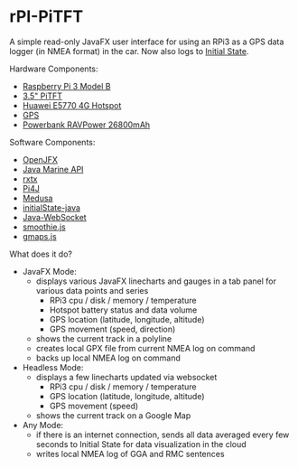 # rPI-PiTFT

A simple read-only JavaFX user interface for using an RPi3 as a GPS data logger (in NMEA format) in the car.
Now also logs to [Initial State](https://initialstate.com/).

Hardware Components:
- [Raspberry Pi 3 Model B](https://www.raspberrypi.org/products/raspberry-pi-3-model-b/)
- [3.5" PiTFT](https://learn.adafruit.com/running-opengl-based-games-and-emulators-on-adafruit-pitft-displays/3-dot-5-pitft)
- [Huawei E5770 4G Hotspot](http://consumer.huawei.com/en/mobile-broadband/mobile-wifi/features/e5770-en.htm)
- [GPS](http://www.navilock.de/produkte/G_62523/merkmale.html?setLanguage=en)
- [Powerbank RAVPower 26800mAh](https://www.amazon.de/dp/B012V88B90)

Software Components:
- [OpenJFX](http://chriswhocodes.com/)
- [Java Marine API](http://ktuukkan.github.io/marine-api/)
- [rxtx](https://github.com/rxtx/rxtx)
- [Pi4J](http://pi4j.com/)
- [Medusa](https://github.com/HanSolo/Medusa)
- [initialState-java](https://github.com/kadualon/initialState-java)
- [Java-WebSocket](https://github.com/TooTallNate/Java-WebSocket)
- [smoothie.js](http://smoothiecharts.org/)
- [gmaps.js](https://hpneo.github.io/gmaps/)

What does it do?
- JavaFX Mode:
  - displays various JavaFX linecharts and gauges in a tab panel for various data points and series
    - RPi3 cpu / disk / memory / temperature
    - Hotspot battery status and data volume
    - GPS location (latitude, longitude, altitude)
    - GPS movement (speed, direction)
  - shows the current track in a polyline
  - creates local GPX file from current NMEA log on command
  - backs up local NMEA log on command
- Headless Mode:
  - displays a few linecharts updated via websocket
    - RPi3 cpu / disk / memory / temperature
    - GPS location (latitude, longitude, altitude)
    - GPS movement (speed)
  - shows the current track on a Google Map
- Any Mode:
  - if there is an internet connection, sends all data averaged every few seconds to Initial State for data visualization in the cloud
  - writes local NMEA log of GGA and RMC sentences


 


